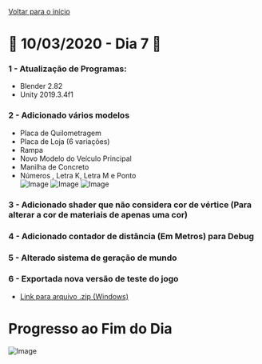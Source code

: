 [Voltar para o início](../../README.md)
# :calendar: 10/03/2020 - Dia 7 :calendar:
### 1 - Atualização de Programas:
* Blender 2.82
* Unity 2019.3.4f1

### 2 - Adicionado vários modelos
* Placa de Quilometragem
* Placa de Loja (6 variações)
* Rampa
* Novo Modelo do Veículo Principal
* Manilha de Concreto
* Números , Letra K, Letra M e Ponto<br/>
![Image](../Images/10-03-2020/models.png)
![Image](../Images/10-03-2020/models_2.png)
![Image](../Images/10-03-2020/models_3.png)
### 3 - Adicionado shader que não considera cor de vértice (Para alterar a cor de materiais de apenas uma cor)

### 4 - Adicionado contador de distância (Em Metros) para Debug

### 5 - Alterado sistema de geração de mundo

### 6 - Exportada nova versão de teste do jogo
* [Link para arquivo .zip (Windows)](/GitHub/Exports/10-03-2020-Windows.zip)

# Progresso ao Fim do Dia
![Image](../Images/10-03-2020/end.png)